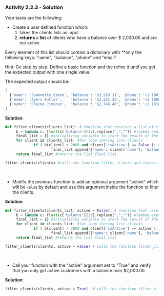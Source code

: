 ### Activity 2.2.3 - Solution

Your tasks are the following:

- Create a user defined function which:
  1. takes the clients lists as input 
  2. **returns** a **list** of clients who have a balance over $ 2,000.00 and are not active 

Every element of this list should contain a dictionary with **only the following keys: "name", "balance", "phone" and "email".

Hint: Go step by step. Define a basic function and the refine it until you get the expected output with one single value.

The expected output should be:

```python
[
  {'name': 'Jeannette Eaton', 'balance': '$3,918.11', 'phone': '+1 (807) 419-3284','email': 'jeannetteeaton@obliq.com'},
  {'name': 'Ayers Butler',    'balance': '$3,631.26', 'phone': '+1 (890) 449-3416','email': 'ayersbutler@enerforce.com'},
  {'name': 'Elaine Jimenez',  'balance': '$2,746.40', 'phone': '+1 (918) 490-3805','email': 'elainejimenez@senmao.com'}
]
```

**Solution**:

```python
def filter_clients(clients_list): # function that receives a list of clients
     b = lambda c: float(c['balance'][1:].replace(",","")) #lambda expression. It defines a function that receives a client and returns the balance of the client as a float removing the comma and the dollar sign
     final_list = [] #initializing variable to store the result of the function
     for client in clients_list: #for loop itering list clients
             if ( b(client) > 2000 and client['isActive'] == False ): #if statement. Checks if the balance of the client is greater than 2000 and if the client is inactive
                     final_list.append({'name': client['name'], 'balance': client['balance'], 'phone': client['phone'], 'email': client['email']}) #if the condition is satisfied, it appends the client to the list final_list and stores the result in the variable
     return final_list #returns the list final_list

filter_clients(clients) #calls the function filter_clients and stores the result in the variable clients
```

<br>

- Modify the previous function to add an optional argument "active" which will be `False` by default and use this argument inside the function to filter the clients.

**Solution**:

```python
def filter_clients(clients_list, active = False): # function that receives a list of clients and a boolean value to filter the list
     b = lambda c: float(c['balance'][1:].replace(",","")) #lambda expression. It defines a function that receives a client and returns the balance of the client as a float removing the comma and the dollar sign
     final_list = [] #initializing variable to store the result of the function
     for client in clients_list: #for loop itering list clients
             if ( b(client) > 2000 and client['isActive'] == active ): #if statement. Checks if the balance of the client is greater than 2000 and if the client is inactive
                     final_list.append({'name': client['name'], 'balance': client['balance'], 'phone': client['phone'], 'email': client['email']}) # if the condition is satisfied, it appends the client to the list final_list and stores the result in the variable
     return final_list #returns the list final_list

filter_clients(clients, active = False) # calls the function filter_clients and stores the result in the variable clients
```

<br>

- Call your function with the "active" argument set to "True" and verify that you only get active customers with a balance over $2,000.00.

**Solution**:

```python
filter_clients(clients, active = True)  # calls the function filter_clients and stores the result in the variable clients
```
